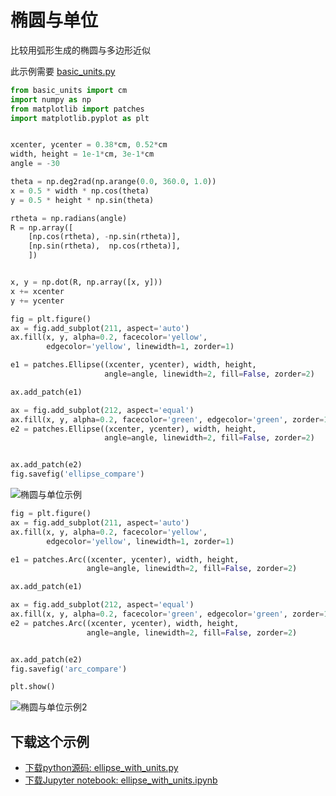 # 椭圆与单位

比较用弧形生成的椭圆与多边形近似

此示例需要 [basic_units.py](https://matplotlib.org/_downloads/3a73b4cd6e12aa53ff277b1b80d631c1/basic_units.py)

```python
from basic_units import cm
import numpy as np
from matplotlib import patches
import matplotlib.pyplot as plt


xcenter, ycenter = 0.38*cm, 0.52*cm
width, height = 1e-1*cm, 3e-1*cm
angle = -30

theta = np.deg2rad(np.arange(0.0, 360.0, 1.0))
x = 0.5 * width * np.cos(theta)
y = 0.5 * height * np.sin(theta)

rtheta = np.radians(angle)
R = np.array([
    [np.cos(rtheta), -np.sin(rtheta)],
    [np.sin(rtheta),  np.cos(rtheta)],
    ])


x, y = np.dot(R, np.array([x, y]))
x += xcenter
y += ycenter
```

```python
fig = plt.figure()
ax = fig.add_subplot(211, aspect='auto')
ax.fill(x, y, alpha=0.2, facecolor='yellow',
        edgecolor='yellow', linewidth=1, zorder=1)

e1 = patches.Ellipse((xcenter, ycenter), width, height,
                     angle=angle, linewidth=2, fill=False, zorder=2)

ax.add_patch(e1)

ax = fig.add_subplot(212, aspect='equal')
ax.fill(x, y, alpha=0.2, facecolor='green', edgecolor='green', zorder=1)
e2 = patches.Ellipse((xcenter, ycenter), width, height,
                     angle=angle, linewidth=2, fill=False, zorder=2)


ax.add_patch(e2)
fig.savefig('ellipse_compare')
```

![椭圆与单位示例](https://matplotlib.org/_images/sphx_glr_ellipse_with_units_001.png)

```python
fig = plt.figure()
ax = fig.add_subplot(211, aspect='auto')
ax.fill(x, y, alpha=0.2, facecolor='yellow',
        edgecolor='yellow', linewidth=1, zorder=1)

e1 = patches.Arc((xcenter, ycenter), width, height,
                 angle=angle, linewidth=2, fill=False, zorder=2)

ax.add_patch(e1)

ax = fig.add_subplot(212, aspect='equal')
ax.fill(x, y, alpha=0.2, facecolor='green', edgecolor='green', zorder=1)
e2 = patches.Arc((xcenter, ycenter), width, height,
                 angle=angle, linewidth=2, fill=False, zorder=2)


ax.add_patch(e2)
fig.savefig('arc_compare')

plt.show()
```

![椭圆与单位示例2](https://matplotlib.org/_images/sphx_glr_ellipse_with_units_002.png)

## 下载这个示例
            
- [下载python源码: ellipse_with_units.py](https://matplotlib.org/_downloads/ellipse_with_units.py)
- [下载Jupyter notebook: ellipse_with_units.ipynb](https://matplotlib.org/_downloads/ellipse_with_units.ipynb)